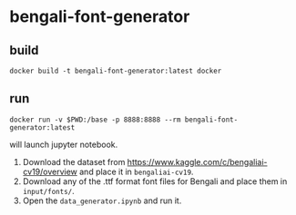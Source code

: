 # bengali-font-generator

## build

```
docker build -t bengali-font-generator:latest docker
```

## run 

```
docker run -v $PWD:/base -p 8888:8888 --rm bengali-font-generator:latest
```
will launch jupyter notebook.

1. Download the dataset from https://www.kaggle.com/c/bengaliai-cv19/overview and place it in `bengaliai-cv19`.
2. Download any of the .ttf format font files for Bengali and place them in `input/fonts/`.
3. Open the `data_generator.ipynb` and run it.
